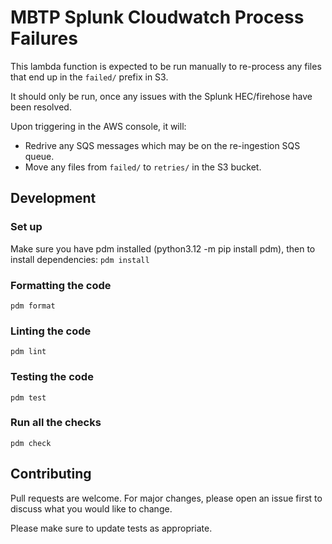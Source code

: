 # MBTP Splunk Cloudwatch Process Failures

This lambda function is expected to be run manually to re-process any files that end up in the `failed/` prefix in S3.

It should only be run, once any issues with the Splunk HEC/firehose have been resolved.

Upon triggering in the AWS console, it will:

- Redrive any SQS messages which may be on the re-ingestion SQS queue.
- Move any files from `failed/` to `retries/` in the S3 bucket.

## Development

### Set up

Make sure you have pdm installed (python3.12 -m pip install pdm), then to install dependencies:
`pdm install`

### Formatting the code

`pdm format`

### Linting the code

`pdm lint`

### Testing the code

`pdm test`

### Run all the checks

`pdm check`

## Contributing

Pull requests are welcome. For major changes, please open an issue first to discuss what you would like to change.

Please make sure to update tests as appropriate.
